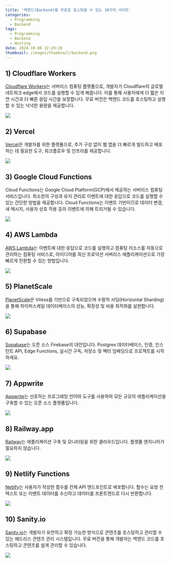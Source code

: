 ```yaml
---
title: '백엔드(Backend)를 무료로 호스팅할 수 있는 10가지 사이트'
categories:
  - Programming
  - Backend
tags:
  - Programming
  - Backend
  - Hosting
date: 2024-10-08 22:29:28
thumbnail: /images/thumbnail/backend.png
---
```


## 1) Cloudflare Workers

[Cloudflare Workers](https://workers.cloudflare.com/)는 서버리스 컴퓨팅 플랫폼으로, 개발자가 Cloudflare의 글로벌 네트워크 edge에서 코드를 실행할 수 있게 해줍니다. 이를 통해 사용자에게 더 짧은 지연 시간과 더 빠른 응답 시간을 보장합니다. 무료 버전은 백엔드 코드를 호스팅하고 실행할 수 있는 넉넉한 용량을 제공합니다.

![](/images/header/backend-1_1.png)

## 2) Vercel

[Vercel](https://vercel.com/)은 개발자를 위한 플랫폼으로, 추가 구성 없이 웹 앱을 더 빠르게 빌드하고 배포하는 데 필요한 도구, 워크플로우 및 인프라를 제공합니다.

![](/images/header/backend-1_2.png)

## 3) Google Cloud Functions

Cloud Functions는 Google Cloud Platform(GCP)에서 제공하는 서버리스 컴퓨팅 서비스입니다. 최소한의 구성과 유지 관리로 이벤트에 대한 응답으로 코드를 실행할 수 있는 간단한 방법을 제공합니다. Cloud Functions는 이벤트 기반이므로 데이터 변경, 새 메시지, 사용자 상호 작용 등의 이벤트에 의해 트리거될 수 있습니다.

![](/images/header/backend-1_3.png)

## 4) AWS Lambda

[AWS Lambda]()는 이벤트에 대한 응답으로 코드를 실행하고 컴퓨팅 리소스를 자동으로 관리하는 컴퓨팅 서비스로, 아이디어를 최신 프로덕션 서버리스 애플리케이션으로 가장 빠르게 전환할 수 있는 방법입니다.

![](/images/header/backend-1_4.png)

## 5) PlanetScale

[PlanetScale](https://planetscale.com/)은 Vitess를 기반으로 구축되었으며 수평적 샤딩(Horizontal Sharding)을 통해 하이퍼스케일 데이터베이스의 성능, 확장성 및 비용 최적화를 실현합니다.

![](/images/header/backend-1_5.png)

## 6) Supabase

[Supabase](https://supabase.com/)는 오픈 소스 Firebase의 대안입니다. Postgres 데이터베이스, 인증, 인스턴트 API, Edge Functions, 실시간 구독, 저장소 및 벡터 임베딩으로 프로젝트를 시작하세요.

![](/images/header/backend-1_6.png)

## 7) Appwrite

[Appwrite](https://appwrite.io/)는 선호하는 프로그래밍 언어와 도구를 사용하여 모든 규모의 애플리케이션을 구축할 수 있는 오픈 소스 플랫폼입니다.

![](/images/header/backend-1_7.png)

## 8) Railway.app

[Railway](https://railway.app/)는 애플리케이션 구축 및 모니터링을 위한 클라우드입니다. 플랫폼 엔지니어가 필요하지 않습니다.

![](/images/header/backend-1_8.png)

## 9) Netlify Functions

[Netlify](https://www.netlify.com/platform/core/functions/)는 사용자가 작성한 함수를 전체 API 엔드포인트로 배포합니다. 함수는 요청 컨텍스트 또는 이벤트 데이터를 수신하고 데이터를 프론트엔드로 다시 반환합니다.

![](/images/header/backend-1_9.png)

## 10) Sanity.io

[Sanity.io](https://www.sanity.io/)는 개발자가 유연하고 확장 가능한 방식으로 콘텐츠를 호스팅하고 관리할 수 있는 헤드리스 콘텐츠 관리 시스템입니다. 무료 버전을 통해 개발자는 백엔드 코드를 호스팅하고 콘텐츠를 쉽게 관리할 수 있습니다.

![](/images/header/backend-1_10.png)
